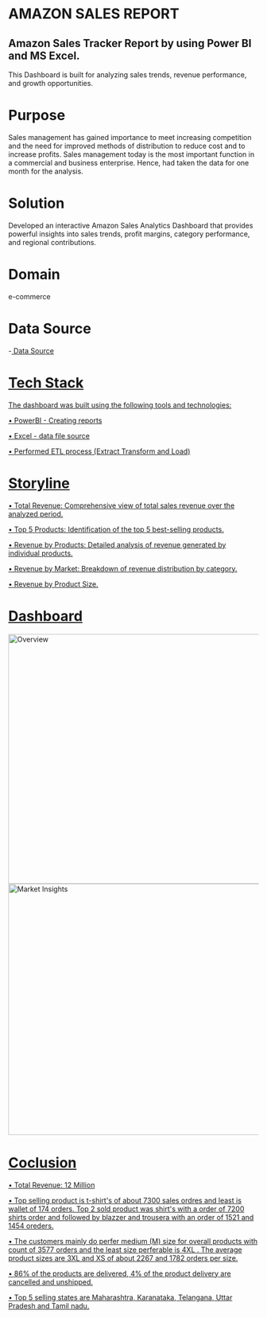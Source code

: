 # AMAZON SALES REPORT

## Amazon Sales Tracker Report by using Power BI and MS Excel.
This Dashboard is built for analyzing sales trends, revenue performance, and growth opportunities.

# Purpose
Sales management has gained importance to meet increasing competition and the need for improved methods of distribution to reduce cost and to increase profits. Sales management today is the most important function in a commercial and business enterprise. Hence, had taken the data for one month for the analysis.

# Solution
Developed an interactive Amazon Sales Analytics Dashboard that provides powerful insights into sales trends, profit margins, category performance, and regional contributions.

# Domain
e-commerce

# Data Source
-<a href="https://github.com/imAlfin/Amazon-Sales-Report/blob/main/Amazon%20Sales%20Report.xlsx"> Data Source

# Tech Stack
The dashboard was built using the following tools and technologies:

• PowerBI - Creating reports

• Excel - data file source 

• Performed ETL process (Extract Transform and Load)

# Storyline

•	Total Revenue: Comprehensive view of total sales revenue over the analyzed period.

•	Top 5 Products: Identification of the top 5 best-selling products.

•	Revenue by Products: Detailed analysis of revenue generated by individual products.

• Revenue by Market: Breakdown of revenue distribution by category.

•	Revenue by Product Size.

# Dashboard

<img width="889" height="502" alt="Overview" src="https://github.com/user-attachments/assets/5d016d91-4110-4f85-acce-09ae2f90add0" />


<img width="899" height="505" alt="Market Insights" src="https://github.com/user-attachments/assets/82e2e4a0-5034-456b-8e46-5be5bad2327d" />

# Coclusion 

•	Total Revenue: 12 Million

• Top selling product is t-shirt's of about 7300 sales ordres and least is wallet of 174 orders. Top 2 sold product was shirt's with a order of 7200 shirts order and followed by blazzer and trousera with an order of 1521 and 1454 oreders.

• The customers mainly do perfer medium (M) size  for overall products with count of 3577 orders  and the least size perferable is 4XL . The average product sizes  are 3XL and XS of about 2267 and 1782 orders per size.

•  86% of the products are delivered, 4% of the product delivery are cancelled and unshipped.

•  Top 5 selling states are Maharashtra, Karanataka, Telangana, Uttar Pradesh and  Tamil nadu.












